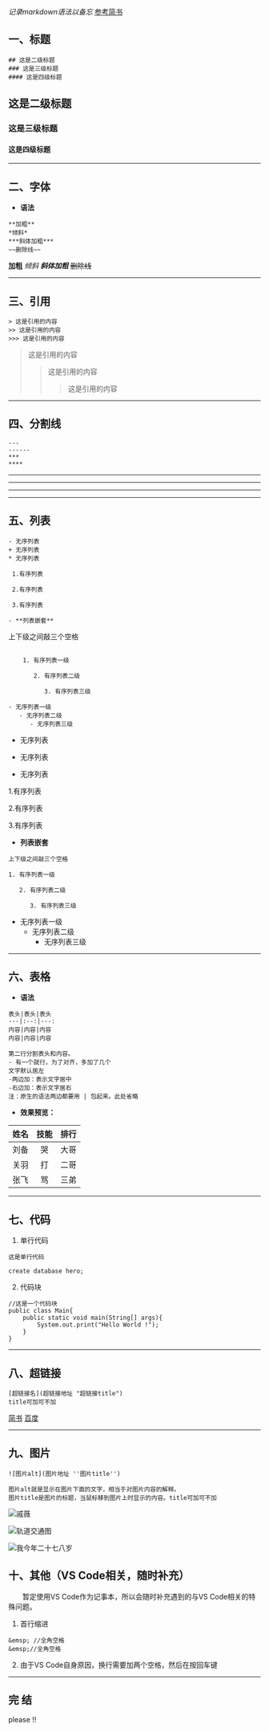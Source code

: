 *记录markdown语法以备忘*
[参考简书](https://www.jianshu.com/p/191d1e21f7ed)
## 一、标题

```
## 这是二级标题
### 这是三级标题
#### 这是四级标题

```
## 这是二级标题
### 这是三级标题
#### 这是四级标题

---

## 二、字体
- **语法**
```
**加粗**
*倾斜*
***斜体加粗***
~~删除线~~
```

**加粗**
*倾斜*
***斜体加粗***
~~删除线~~

---

## 三、引用

```
> 这是引用的内容
>> 这是引用的内容
>>> 这是引用的内容

```
> 这是引用的内容
>> 这是引用的内容
>>> 这是引用的内容

---

## 四、分割线

```
---
------
***
****
```
---
------
***
****
## 五、列表
```
- 无序列表
+ 无序列表
* 无序列表

 1.有序列表

 2.有序列表

 3.有序列表

- **列表嵌套**
```
上下级之间敲三个空格
```

    1. 有序列表一级

       2. 有序列表二级
          
          3. 有序列表三级

- 无序列表一级
   - 无序列表二级
      - 无序列表三级
```

- 无序列表
+ 无序列表
* 无序列表

 1.有序列表

 2.有序列表

 3.有序列表

- **列表嵌套**
```
上下级之间敲三个空格
```

    1. 有序列表一级

       2. 有序列表二级
          
          3. 有序列表三级

- 无序列表一级
   - 无序列表二级
      - 无序列表三级
---
## 六、表格
- **语法**

```
表头|表头|表头
---|:--:|---:
内容|内容|内容
内容|内容|内容

第二行分割表头和内容。
- 有一个就行，为了对齐，多加了几个
文字默认居左
-两边加：表示文字居中
-右边加：表示文字居右
注：原生的语法两边都要用 | 包起来。此处省略
```
- **效果预览：**

姓名|技能|排行
-|:-:|-:
刘备|哭|大哥
关羽|打|二哥
张飞|骂|三弟

---
## 七、代码

    
1. 单行代码

`这是单行代码`

``create database hero;``

2. 代码块
```
//这是一个代码块
public class Main{
    public static void main(String[] args){
        System.out.print("Hello World !");
    }
}
```
---

## 八、超链接
```
[超链接名](超链接地址 "超链接title")
title可加可不加
```

[简书](http://jianshu.com)
[百度](http://baidu.com)

---

## 九、图片
```
![图片alt](图片地址 ''图片title'')

图片alt就是显示在图片下面的文字，相当于对图片内容的解释。
图片title是图片的标题，当鼠标移到图片上时显示的内容。title可加可不加
```

![戚薇](https://uploadfiles.nowcoder.com/files/20190807/303744_1565192906378_timg "戚薇桌面高清壁纸 960*600")

![轨道交通图](https://www.jianguoyun.com/c/tblv2/8Ea_2R8y3UR1Ywlmev56thFJHe2_-8tIiDFsIEHRgF-iVsGb5He7Sx7TQ9949Pc5U5_-0nvU/hxCV5fdibHKsWY_LRXZfyg/l)

![我今年二十七八岁](https://note.obs.cn-north-4.myhuaweicloud.com/%E5%BE%AE%E4%BF%A1%E5%9B%BE%E7%89%87_20191118224853.jpg)


## 十、其他（VS Code相关，随时补充）
&emsp;&emsp;暂定使用VS Code作为记事本，所以会随时补充遇到的与VS Code相关的特殊问题。

1. 首行缩进
```
&emsp; //全角空格
&emsp;//全角空格
```
2. 由于VS Code自身原因，换行需要加两个空格，然后在按回车键  
  
   

---
完
结
---
please !!

















